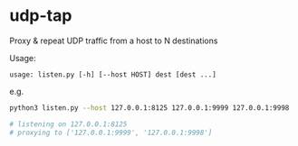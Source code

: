 # udp-tap
Proxy &amp; repeat UDP traffic from a host to N destinations


Usage:
```
usage: listen.py [-h] [--host HOST] dest [dest ...]
```

e.g.
```sh
python3 listen.py --host 127.0.0.1:8125 127.0.0.1:9999 127.0.0.1:9998

# listening on 127.0.0.1:8125
# proxying to ['127.0.0.1:9999', '127.0.0.1:9998']
```
